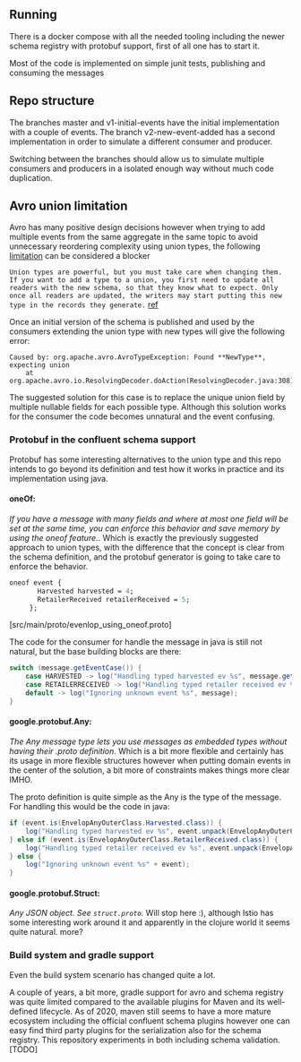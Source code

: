## Running
There is a docker compose with all the needed tooling including the newer schema registry with protobuf support, first of all one has to start it.

Most of the code is implemented on simple junit tests, publishing and consuming the messages

## Repo structure
The branches master and v1-initial-events have the initial implementation with a couple of events. 
The branch v2-new-event-added has a second implementation in order to simulate a different consumer and producer.

Switching between the branches should allow us to simulate multiple consumers and producers in a isolated enough way without much code  duplication.

## Avro union limitation

Avro has many positive design decisions however when trying to add multiple events from the same aggregate in the same topic to avoid unnecessary reordering complexity using union types, the following [limitation](http://apache-avro.679487.n3.nabble.com/add-a-type-to-a-union-td4033581.html) can be considered a blocker

 `
Union types are powerful, but you must take care when changing them. If you want to add a type to a union, you first need to update all readers with the new schema, so that they know what to expect. Only once all readers are updated, the writers may start putting this new type in the records they generate.
 `  [ref](https://martin.kleppmann.com/2012/12/05/schema-evolution-in-avro-protocol-buffers-thrift.html) 
    
Once an initial version of the schema is published and used by the consumers extending the union type with new types will give the following error:

```
Caused by: org.apache.avro.AvroTypeException: Found **NewType**, expecting union
	at org.apache.avro.io.ResolvingDecoder.doAction(ResolvingDecoder.java:308)
```

The suggested solution for this case is to replace the unique union field by multiple nullable fields for each possible type. Although this solution works for the consumer the code becomes unnatural and the event confusing. 

### Protobuf in the confluent schema support

Protobuf has some interesting alternatives to the union type and this repo intends to go beyond its definition and test how it works in practice and its implementation using java.

#### oneOf:
 *If you have a message with many fields and where at most one field will be set at the same time, you can enforce this behavior and save memory by using the oneof feature.*. Which is exactly the previously suggested approach to union types, with the difference that the concept is clear from the schema definition, and the protobuf generator is going to take care to enforce the behavior. 

```protobuf
oneof event {
       Harvested harvested = 4;
       RetailerReceived retailerReceived = 5;
     };
``` 
[src/main/proto/evenlop_using_oneof.proto]

The code for the consumer for handle the message in java is still not natural, but the base building blocks are there:
```java
switch (message.getEventCase()) {
    case HARVESTED -> log("Handling typed harvested ev %s", message.getHarvested());
    case RETAILERRECEIVED -> log("Handling typed retailer received ev %s", message.getRetailerReceived());
    default -> log("Ignoring unknown event %s", message);
}
```

#### google.protobuf.Any:
*The Any message type lets you use messages as embedded types without having their .proto definition.* Which is a bit more flexible and certainly has its usage in more flexible structures however when putting domain events in the center of the solution, a bit more of constraints makes things more clear IMHO.

The proto definition is quite simple as the Any is the type of the message. For handling this would be the code in java:
```java
if (event.is(EnvelopAnyOuterClass.Harvested.class)) {
    log("Handling typed harvested ev %s", event.unpack(EnvelopAnyOuterClass.Harvested.class));
} else if (event.is(EnvelopAnyOuterClass.RetailerReceived.class)) {
    log("Handling typed retailer received ev %s", event.unpack(EnvelopAnyOuterClass.RetailerReceived.class));
} else {
    log("Ignoring unknown event %s" + event);
}
```

#### google.protobuf.Struct:
*Any JSON object. See `struct.proto`.* Will stop here :), although Istio has some interesting work around it and apparently in the clojure world it seems quite natural. more?

### Build system and gradle support
Even the build system  scenario has changed quite a lot. 

A couple of years, a bit more, gradle support for avro and schema registry was quite limited compared to the available plugins for Maven and its well-defined lifecycle.  As of 2020, maven still seems to have a more mature ecosystem including the official confluent schema plugins  however one can easy find third party plugins  for the serialization also for the schema registry. This repository experiments in both including schema validation. [TODO]